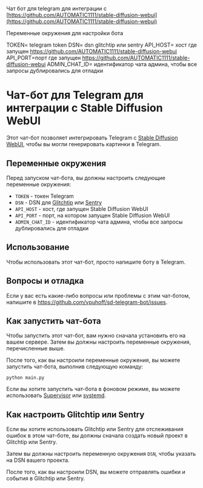 # 

Чат бот для telegram для интеграции с [https://github.com/AUTOMATIC1111/stable-diffusion-webui](https://github.com/AUTOMATIC1111/stable-diffusion-webui)

Переменные окружения для настройки бота 

TOKEN= telegram token
DSN= dsn glitchtip или sentry
API_HOST= хост где запущен https://github.com/AUTOMATIC1111/stable-diffusion-webui
API_PORT=порт где запущен https://github.com/AUTOMATIC1111/stable-diffusion-webui
ADMIN_CHAT_ID= идентификатор чата админа, чтобы все запросы дублировались для отладки

# Чат-бот для Telegram для интеграции с Stable Diffusion WebUI

Этот чат-бот позволяет интегрировать Telegram с [Stable Diffusion WebUI](https://github.com/AUTOMATIC1111/stable-diffusion-webui), чтобы вы могли генерировать картинки в Telegram.

## Переменные окружения

Перед запуском чат-бота, вы должны настроить следующие переменные окружения:

- `TOKEN` - токен Telegram
- `DSN` - DSN для [Glitchtip](https://github.com/glitchtip/glitchtip) или [Sentry](https://sentry.io/)
- `API_HOST` - хост, где запущен Stable Diffusion WebUI
- `API_PORT` - порт, на котором запущен Stable Diffusion WebUI
- `ADMIN_CHAT_ID` - идентификатор чата админа, чтобы все запросы дублировались для отладки

## Использование

Чтобы использовать этот чат-бот, просто напишите боту в Telegram.

## Вопросы и отладка

Если у вас есть какие-либо вопросы или проблемы с этим чат-ботом, напишите в https://github.com/vpuhoff/sd-telegram-bot/issues.

## Как запустить чат-бота

Чтобы запустить этот чат-бот, вам нужно сначала установить его на вашем сервере. Затем вы должны настроить переменные окружения, перечисленные выше.

После того, как вы настроили переменные окружения, вы можете запустить чат-бота, выполнив следующую команду:

```
python main.py

```

Если вы хотите запустить чат-бота в фоновом режиме, вы можете использовать [Supervisor](http://supervisord.org/) или [systemd](https://www.freedesktop.org/software/systemd/man/systemd.service.html).

## Как настроить Glitchtip или Sentry

Если вы хотите использовать Glitchtip или Sentry для отслеживания ошибок в этом чат-боте, вы должны сначала создать новый проект в Glitchtip или Sentry.

Затем вы должны настроить переменную окружения `DSN`, чтобы указать на DSN вашего проекта.

После того, как вы настроили DSN, вы можете отправлять ошибки и события в Glitchtip или Sentry.